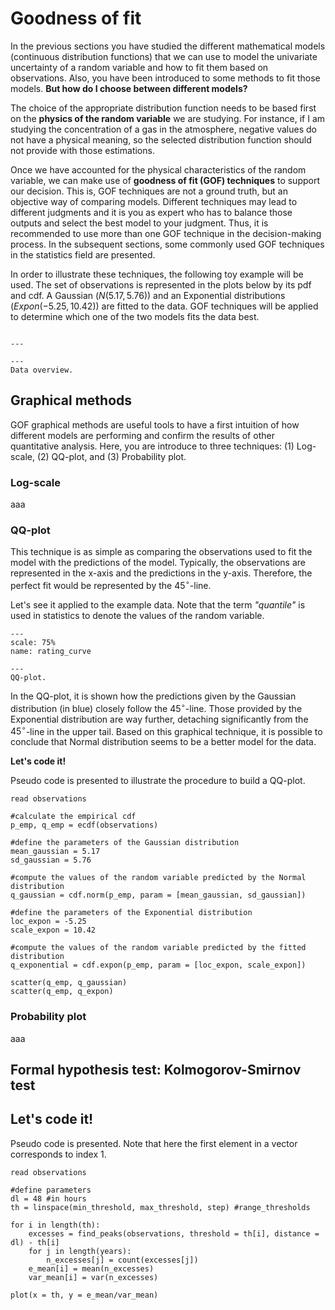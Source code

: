 
# Goodness of fit

In the previous sections you have studied the different mathematical models (continuous distribution functions) that we can use to model the univariate uncertainty of a random variable and how to fit them based on observations. Also, you have been introduced to some methods to fit those models. **But how do I choose between different models?**

The choice of the appropriate distribution function needs to be based first on the **physics of the random variable** we are studying. For instance, if I am studying the concentration of a gas in the atmosphere, negative values do not have a physical meaning, so the selected distribution function should not provide with those estimations.

Once we have accounted for the physical characteristics of the random variable, we can make use of **goodness of fit (GOF) techniques** to support our decision. This is, GOF techniques are not a ground truth, but an objective way of comparing models. Different techniques may lead to different judgments and it is you as expert who has to balance those outputs and select the best model to your judgment. Thus, it is recommended to use more than one GOF technique in the decision-making process. In the subsequent sections, some commonly used GOF techniques in the statistics field are presented.

In order to illustrate these techniques, the following toy example will be used. The set of observations is represented in the plots below by its pdf and cdf. A Gaussian ($N(5.17, 5.76)$) and an Exponential distributions ($Expon(-5.25, 10.42)$) are fitted to the data. GOF techniques will be applied to determine which one of the two models fits the data best.

```{figure} /sandbox/1-7-continuous/figures/GOF_data.png

---

---
Data overview.
```

## Graphical methods

GOF graphical methods are useful tools to have a first intuition of how different models are performing and confirm the results of other quantitative analysis. Here, you are introduce to three techniques: (1) Log-scale, (2) QQ-plot, and (3) Probability plot.



### Log-scale

aaa

### QQ-plot

This technique is as simple as comparing the observations used to fit the model with the predictions of the model. Typically, the observations are represented in the x-axis and the predictions in the y-axis. Therefore, the perfect fit would be represented by the $45 ^\circ$-line.

Let's see it applied to the example data. Note that the term *"quantile"* is used in statistics to denote the values of the random variable.

```{figure} /sandbox/1-7-continuous/figures/QQplot.png
---
scale: 75%
name: rating_curve

---
QQ-plot.
```

In the QQ-plot, it is shown how the predictions given by the Gaussian distribution (in blue) closely follow the $45 ^\circ$-line. Those provided by the Exponential distribution are way further, detaching significantly from the $45 ^\circ$-line in the upper tail. Based on this graphical technique, it is possible to conclude that Normal distribution seems to be a better model for the data.


**Let's code it!**

Pseudo code is presented to illustrate the procedure to build a QQ-plot.

    read observations

    #calculate the empirical cdf
    p_emp, q_emp = ecdf(observations)

    #define the parameters of the Gaussian distribution
    mean_gaussian = 5.17
    sd_gaussian = 5.76
    
    #compute the values of the random variable predicted by the Normal distribution
    q_gaussian = cdf.norm(p_emp, param = [mean_gaussian, sd_gaussian])

    #define the parameters of the Exponential distribution
    loc_expon = -5.25
    scale_expon = 10.42
    
    #compute the values of the random variable predicted by the fitted distribution
    q_exponential = cdf.expon(p_emp, param = [loc_expon, scale_expon])
    
    scatter(q_emp, q_gaussian)
    scatter(q_emp, q_expon)




### Probability plot

aaa

## Formal hypothesis test: Kolmogorov-Smirnov test







## Let's code it!

Pseudo code is presented. Note that here the first element in a vector corresponds to index 1.

    read observations

    #define parameters
    dl = 48 #in hours
    th = linspace(min_threshold, max_threshold, step) #range_thresholds

    for i in length(th):
        excesses = find_peaks(observations, threshold = th[i], distance = dl) - th[i]
        for j in length(years):
            n_excesses[j] = count(excesses[j])
        e_mean[i] = mean(n_excesses)
        var_mean[i] = var(n_excesses)
    
    plot(x = th, y = e_mean/var_mean)


[^cunnane]: Cunnane (1979). A note on the Poisson assumption in partial duration series models. *Water Resources Research*, 15 (2), 489-494.

[^poisson]: Don't you remember it? Go back to our section in Poisson processes!